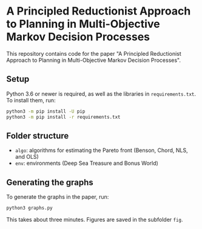# A Principled Reductionist Approach to Planning in Multi-Objective Markov Decision Processes

This repository contains code for the paper
"A Principled Reductionist Approach to Planning in Multi-Objective Markov Decision Processes".


## Setup

Python 3.6 or newer is required, as well as the libraries in `requirements.txt`.
To install them, run:

```bash
python3 -m pip install -U pip
python3 -m pip install -r requirements.txt
```


## Folder structure

- `algo`: algorithms for estimating the Pareto front (Benson, Chord, NLS, and OLS)
- `env`: environments (Deep Sea Treasure and Bonus World)


## Generating the graphs

To generate the graphs in the paper, run:

```bash
python3 graphs.py
```

This takes about three minutes. Figures are saved in the subfolder `fig`.
